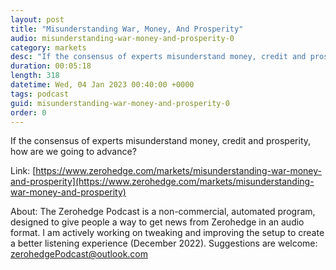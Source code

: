 ```yaml
---
layout: post
title: "Misunderstanding War, Money, And Prosperity"
audio: misunderstanding-war-money-and-prosperity-0
category: markets
desc: "If the consensus of experts misunderstand money, credit and prosperity, how are we going to advance?"
duration: 00:05:18
length: 318
datetime: Wed, 04 Jan 2023 00:40:00 +0000
tags: podcast
guid: misunderstanding-war-money-and-prosperity-0
order: 0
---
```

If the consensus of experts misunderstand money, credit and prosperity, how are we going to advance?

Link: [https://www.zerohedge.com/markets/misunderstanding-war-money-and-prosperity](https://www.zerohedge.com/markets/misunderstanding-war-money-and-prosperity)

About: The Zerohedge Podcast is a non-commercial, automated program, designed to give people a way to get news from Zerohedge in an audio format.  I am actively working on tweaking and improving the setup to create a better listening experience (December 2022).  Suggestions are welcome: [zerohedgePodcast@outlook.com](mailto:zerohedgePodcast@outlook.com)